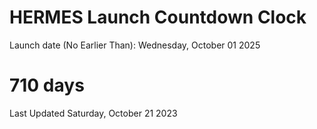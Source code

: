 # HERMES Launch Countdown Clock

Launch date (No Earlier Than): Wednesday, October 01 2025
# 710 days

Last Updated Saturday, October 21 2023